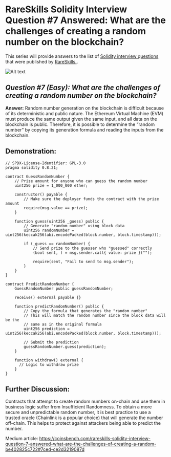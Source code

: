 # RareSkills Solidity Interview Question #7 Answered: What are the challenges of creating a random number on the blockchain?

This series will provide answers to the list of [Solidity interview questions](https://www.rareskills.io/post/solidity-interview-questions) that were published by [RareSkills.](https://www.rareskills.io/).

![Alt text](media/Question_7.gif)

## *Question #7 (Easy): What are the challenges of creating a random number on the blockchain?*

**Answer:** Random number generation on the blockchain is difficult because of its deterministic and public nature. The Ethereum Virtual Machine (EVM) must produce the same output given the same input, and all data on the blockchain is public. Therefore, it is possible to determine the “random number” by copying its generation formula and reading the inputs from the blockchain.

## Demonstration:

```solidity
// SPDX-License-Identifier: GPL-3.0
pragma solidity 0.8.21;

contract GuessRandomNumber {
    // Prize amount for anyone who can guess the random number
    uint256 prize = 1_000_000 ether;

    constructor() payable {
        // Make sure the deployer funds the contract with the prize amount
        require(msg.value == prize);
    }

    function guess(uint256 _guess) public {
        // Generate "random number" using block data
        uint256 randomNumber = uint256(keccak256(abi.encodePacked(block.number, block.timestamp)));

        if (_guess == randomNumber) {
            // Send prize to the guesser who "guessed" correctly
            (bool sent, ) = msg.sender.call{ value: prize }("");

            require(sent, "Fail to send to msg.sender");
        }
    }
}

contract PredictRandomNumber {
    GuessRandomNumber public guessRandomNumber;

    receive() external payable {}

    function predictRandomNumber() public {
        // Copy the formula that generates the "random number"
        // This will match the random number since the block data will be the
        // same as in the original formula
        uint256 prediction = uint256(keccak256(abi.encodePacked(block.number, block.timestamp)));

        // Submit the prediction
        guessRandomNumber.guess(prediction);
    }

    function withdraw() external {
      // Logic to withdraw prize
    }
}
```

## Further Discussion:

Contracts that attempt to create random numbers on-chain and use them in business logic suffer from Insufficient Randomness. To obtain a more secure and unpredictable random number, it is best practice to use a trusted oracle (Chainlink is a popular choice) that will generate the number off-chain. This helps to protect against attackers being able to predict the number.

Medium article: https://coinsbench.com/rareskills-solidity-interview-question-7-answered-what-are-the-challenges-of-creating-a-random-be402825c722#7ced-ce2d3219087d